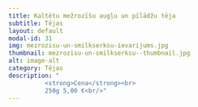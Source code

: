 ```yaml
---
title: Kaltētu mežrozīšu augļu un pīlādžu tēja
subtitle: Tējas
layout: default
modal-id: 31
img: mezrozisu-un-smilkserksu-ievarijums.jpg
thumbnail: mezrozisu-un-smilkserksu--thumbnail.jpg
alt: image-alt
category: Tējas
description: "
          <strong>Cena</strong><br>
          250g 5,00 €<br/>"
---
```

